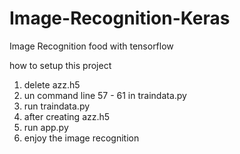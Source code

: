 # Image-Recognition-Keras
Image Recognition food with tensorflow

how to setup this project
1. delete azz.h5
2. un command line 57 - 61 in traindata.py
3. run traindata.py
4. after creating azz.h5 
5. run app.py
6. enjoy the image recognition
